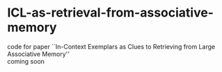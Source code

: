 # ICL-as-retrieval-from-associative-memory
code for paper ``In-Context Exemplars as Clues to Retrieving from Large Associative Memory''   
coming soon
